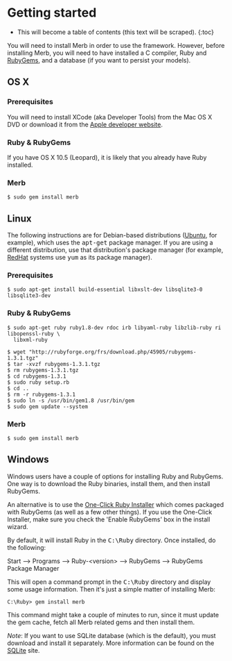 # Getting started

* This will become a table of contents (this text will be scraped).
{:toc}

You will need to install Merb in order to use the framework.
However, before installing Merb,
you will need to have installed a C compiler, Ruby and [RubyGems][],
and a database (if you want to persist your models).

## OS X

### Prerequisites
You will need to install XCode (aka Developer Tools) from the Mac OS X DVD
or download it from the [Apple developer website][].

### Ruby & RubyGems
If you have OS X 10.5 (Leopard),
it is likely that you already have Ruby installed.

### Merb
    $ sudo gem install merb


## Linux
The following instructions are for Debian-based distributions ([Ubuntu][], for example),
which uses the <tt>apt-get</tt> package manager.
If you are using a different distribution, use that distribution's package manager
(for example, [RedHat][] systems use <tt>yum</tt> as its package manager).

### Prerequisites

    $ sudo apt-get install build-essential libxslt-dev libsqlite3-0 libsqlite3-dev

### Ruby & RubyGems

    $ sudo apt-get ruby ruby1.8-dev rdoc irb libyaml-ruby libzlib-ruby ri libopenssl-ruby \
      libxml-ruby

    $ wget "http://rubyforge.org/frs/download.php/45905/rubygems-1.3.1.tgz"
    $ tar -xvzf rubygems-1.3.1.tgz
    $ rm rubygems-1.3.1.tgz
    $ cd rubygems-1.3.1
    $ sudo ruby setup.rb
    $ cd ..
    $ rm -r rubygems-1.3.1
    $ sudo ln -s /usr/bin/gem1.8 /usr/bin/gem
    $ sudo gem update --system


### Merb

    $ sudo gem install merb


## Windows
Windows users have a couple of options for installing Ruby and RubyGems.
One way is to download the Ruby binaries, install them, and then install RubyGems.

An alternative is to use the [One-Click Ruby Installer][]
which comes packaged with RubyGems (as well as a few other things). If you use
the One-Click Installer, make sure you check the 'Enable RubyGems' box in the
install wizard.

By default, it will install Ruby in the <tt>C:\Ruby</tt> directory.
Once installed, do the following:

Start --&gt; Programs --&gt; Ruby-&lt;version&gt; --&gt; RubyGems --&gt; RubyGems Package Manager

This will open a command prompt in the <tt>C:\Ruby</tt> directory and display
some usage information.  Then it's just a simple matter of installing Merb:

    C:\Ruby> gem install merb

This command might take a couple of minutes to run, since it must update the gem
cache, fetch all Merb related gems and then install them.

_Note_: If you want to use SQLite database (which is the default), you must
download and install it separately. More information can be found on the
[SQLite][] site.


[Apple developer website]:  http://developer.apple.com/technology/xcode.html
[RubyGems]:                 http://www.rubygems.org/
[Ubuntu]:                   http://www.ubuntu.com/
[RedHat]:                   http://www.redhat.com/
[One-Click Ruby Installer]: http://rubyinstaller.rubyforge.org/wiki/wiki.pl
[SQLite]:                   http://www.sqlite.org/
